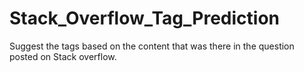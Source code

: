# Stack_Overflow_Tag_Prediction
Suggest the tags based on the content that was there in the question posted on Stack overflow.
